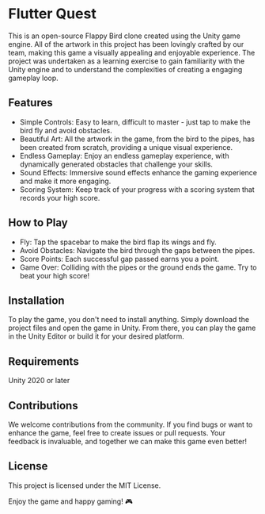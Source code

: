 # Flutter Quest

This is an open-source Flappy Bird clone created using the Unity game engine. All of the artwork in this project has been lovingly crafted by our team, making this game a visually appealing and enjoyable experience. The project was undertaken as a learning exercise to gain familiarity with the Unity engine and to understand the complexities of creating a engaging gameplay loop.

## Features
- Simple Controls: Easy to learn, difficult to master - just tap to make the bird fly and avoid obstacles.
- Beautiful Art: All the artwork in the game, from the bird to the pipes, has been created from scratch, providing a unique visual experience.
- Endless Gameplay: Enjoy an endless gameplay experience, with dynamically generated obstacles that challenge your skills.
- Sound Effects: Immersive sound effects enhance the gaming experience and make it more engaging.
- Scoring System: Keep track of your progress with a scoring system that records your high score.
## How to Play
- Fly: Tap the spacebar to make the bird flap its wings and fly.
- Avoid Obstacles: Navigate the bird through the gaps between the pipes.
- Score Points: Each successful gap passed earns you a point.
- Game Over: Colliding with the pipes or the ground ends the game. Try to beat your high score!
## Installation
To play the game, you don't need to install anything. Simply download the project files and open the game in Unity. From there, you can play the game in the Unity Editor or build it for your desired platform.

## Requirements
Unity 2020 or later
## Contributions
We welcome contributions from the community. If you find bugs or want to enhance the game, feel free to create issues or pull requests. Your feedback is invaluable, and together we can make this game even better!

## License
This project is licensed under the MIT License.

Enjoy the game and happy gaming! 🎮
